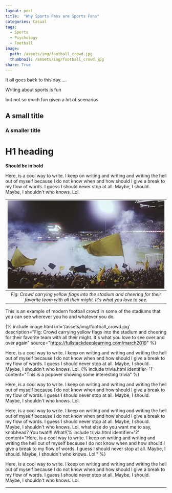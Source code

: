 ```yaml
---
layout: post
title:  "Why Sports Fans are Sports Fans"
categories: Casual
tags:
  - Sports
  - Psychology
  - Football
image:
  path: /assets/img/football_crowd.jpg
  thumbnail: /assets/img/football_crowd.jpg
share: True
---
```


It all goes back to this day.....

Writing about sports is fun

but not so much fun given a lot of scenarios

## A small title

### A smaller title

<h1> H1 heading </h1>

<strong> Should be in bold </strong>

Here, is a cool way to write. I keep on writing and writing and writing the hell out of myself because I do not know when and how should I give a break to my flow of words. I guess I should never stop at all. Maybe, I should. Maybe, I shouldn't who knows. Lol.

| ![substitute text](/assets/img/football_crowd.jpg) |
|:--:|
| *Fig: Crowd carrying yellow flags into the stadium and cheering for their favorite team with all their might. It's what you love to see.* |

This is an example of modern football crowd in some of the stadiums that you can see wherever you ho and whatever you do.

{% include image.html url='/assets/img/football_crowd.jpg' description="Fig: Crowd carrying yellow flags into the stadium and cheering for their favorite team with all their might. It's what you love to see over and over again" 
source="https://fullstackdeeplearning.com/march2019" %}


Here, is a cool way to write. I keep on writing and writing and writing the hell out of myself because I do not know when and how should I give a break to my flow of words. I guess I should never stop at all. Maybe, I should. Maybe, I shouldn't who knows. Lol. {% include trivia.html identifier='1' content="This is a popover showing some interesting trivia" %}

Here, is a cool way to write. I keep on writing and writing and writing the hell out of myself because I do not know when and how should I give a break to my flow of words. I guess I should never stop at all. Maybe, I should. Maybe, I shouldn't who knows. Lol.

Here, is a cool way to write. I keep on writing and writing and writing the hell out of myself because I do not know when and how should I give a break to my flow of words. I guess I should never stop at all. Maybe, I should. Maybe, I shouldn't who knows. Lol, what else do you want me to say, knobhead? You twat!!! What!{% include trivia.html identifier='2' content="Here, is a cool way to write. I keep on writing and writing and writing the hell out of myself because I do not know when and how should I give a break to my flow of words. I guess I should never stop at all. Maybe, I should. Maybe, I shouldn't who knows. Lol." %}

Here, is a cool way to write. I keep on writing and writing and writing the hell out of myself because I do not know when and how should I give a break to my flow of words. I guess I should never stop at all. Maybe, I should. Maybe, I shouldn't who knows. Lol.




<hr>

